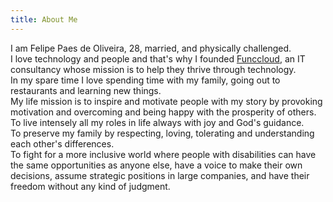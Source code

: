 ```yaml
---
title: About Me
---
```


I am Felipe Paes de Oliveira, 28, married, and physically challenged. <br>
I love technology and people and that's why I founded [Funccloud](https://funccloud.com), an IT consultancy whose mission is to help they thrive through technology.<br>
In my spare time I love spending time with my family, going out to restaurants and learning new things.<br>
My life mission is to inspire and motivate people with my story by provoking motivation and overcoming and being happy with the prosperity of others. <br>
To live intensely all my roles in life always with joy and God's guidance. <br>
To preserve my family by respecting, loving, tolerating and understanding each other's differences.<br>
To fight for a more inclusive world where people with disabilities can have the same opportunities as anyone else, have a voice to make their own decisions, assume strategic positions in large companies, and have their freedom without any kind of judgment.